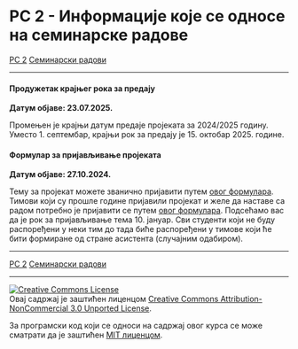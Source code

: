# РС 2 - Информациjе које се односе на семинарске радове

[РС 2](../../README.md) [Семинарски радови](../README.md)

---

<!-- 
#### Одбране семинарских радова

**Датум објаве: 06.02.2022.**

Тимови који су спремни да бране семинарски рад у једном од испитних рокова треба да се благовремено (седам дана пре испита) мејлом јаве наставницима. За све неопходне додатне информације јавити се мејлом асистенту.


#### Формирање преосталих група

**Датум објаве: 04.01.2022.**

Послат је мејл колегама који нису распоређени у неки од пријављених тимова. Молимо да проверите електронске адресе са ваших старих Алас налога (са основних студија).

---  
-->

#### Продужетак крајњег рока за предају

**Датум објаве: 23.07.2025.**

Промењен је крајњи датум предаје пројеката за 2024/2025 годину. 
Уместо 1. септембар, крајњи рок за предају је 15. октобар 2025. године.

#### Формулар за пријављивање пројеката


**Датум објаве: 27.10.2024.**

Тему за пројекат можете званично пријавити путем [овог формулара](https://forms.gle/dfYms3uKEPmh5Ge89). Тимови који су прошле године пријавили пројекат и желе да наставе са радом потребно је пријавити се путем [овог формулара](https://forms.gle/iWrRi9m3hJxuhNEo6).  Подсећамо вас да је рок за пријављивање тема 10. јануар. Сви студенти који не буду распоређени у неки тим до тада биће распоређени у тимове који ће бити формиране од стране асистента (случајним одабиром).

---

[РС 2](../../README.md) [Семинарски радови](../README.md)

---

<a rel="license" href="http://creativecommons.org/licenses/by-nc/3.0/"><img alt="Creative Commons License" style="border-width:0" src="https://i.creativecommons.org/l/by-nc/3.0/88x31.png" /></a><br />Овај садржај је заштићен лиценцом <a rel="license" href="http://creativecommons.org/licenses/by-nc/3.0/">Creative Commons Attribution-NonCommercial 3.0 Unported License</a>.

За програмски код који се односи на садржај овог курса се може сматрати да је заштићен [MIT лиценцом](/LICENSE).
